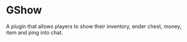 # GShow
A plugin that allows players to show their inventory, ender chest, money, item and ping into chat.
